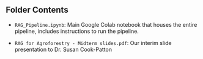 

## Folder Contents

-  `RAG_Pipeline.ipynb`: Main Google Colab notebook that houses the entire pipeline, includes instructions to run the pipeline.

-  `RAG for Agroforestry - Midterm slides.pdf`: Our interim slide presentation to Dr. Susan Cook-Patton

  
